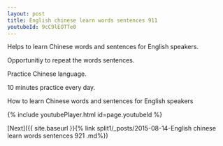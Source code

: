 ```yaml
---
layout: post
title: English chinese learn words sentences 911 
youtubeId: 9cC9lEOTTe0
---
```

 
 
Helps to learn Chinese words and sentences for English speakers.

Opportunitiy to repeat the words sentences. 

Practice Chinese language. 
 
10 minutes practice every day. 
 
How to learn Chinese words and sentences for English speakers 
 
{% include youtubePlayer.html id=page.youtubeId %}
 
 
[Next]({{ site.baseurl }}{% link  split1/_posts/2015-08-14-English chinese learn words sentences 921 .md%})
 
